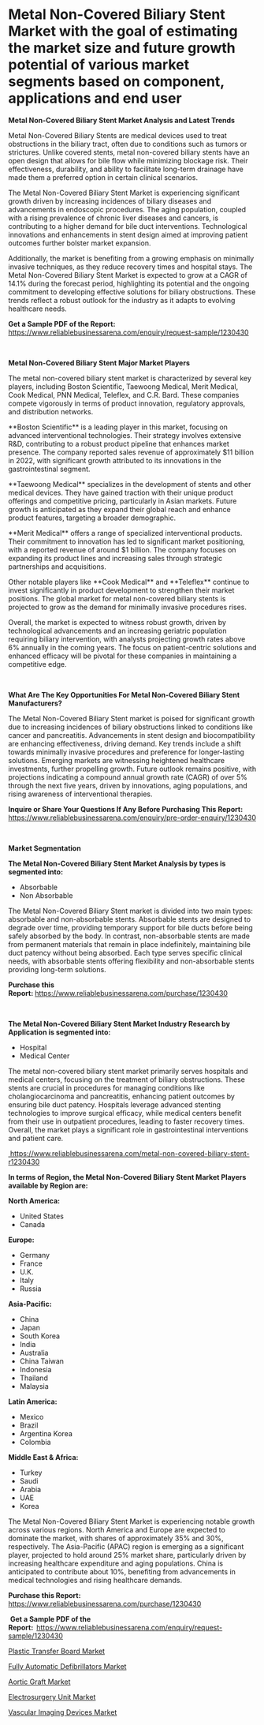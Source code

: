 <p><h1>Metal Non-Covered Biliary Stent Market with the goal of estimating the market size and future growth potential of various market segments based on component, applications and end user</h1></p><p><strong>Metal Non-Covered Biliary Stent Market Analysis and Latest Trends</strong></p>
<p><p>Metal Non-Covered Biliary Stents are medical devices used to treat obstructions in the biliary tract, often due to conditions such as tumors or strictures. Unlike covered stents, metal non-covered biliary stents have an open design that allows for bile flow while minimizing blockage risk. Their effectiveness, durability, and ability to facilitate long-term drainage have made them a preferred option in certain clinical scenarios.</p><p>The Metal Non-Covered Biliary Stent Market is experiencing significant growth driven by increasing incidences of biliary diseases and advancements in endoscopic procedures. The aging population, coupled with a rising prevalence of chronic liver diseases and cancers, is contributing to a higher demand for bile duct interventions. Technological innovations and enhancements in stent design aimed at improving patient outcomes further bolster market expansion.</p><p>Additionally, the market is benefiting from a growing emphasis on minimally invasive techniques, as they reduce recovery times and hospital stays. The Metal Non-Covered Biliary Stent Market is expected to grow at a CAGR of 14.1% during the forecast period, highlighting its potential and the ongoing commitment to developing effective solutions for biliary obstructions. These trends reflect a robust outlook for the industry as it adapts to evolving healthcare needs.</p></p>
<p><strong>Get a Sample PDF of the Report:&nbsp;</strong> <a href="https://www.reliablebusinessarena.com/enquiry/request-sample/1230430?utm_campaign=2112&utm_medium=2&utm_source=Github&utm_content=ia&utm_term=03032025&utm_id=metal-non-covered-biliary-stent">https://www.reliablebusinessarena.com/enquiry/request-sample/1230430</a></p>
<p>&nbsp;</p>
<p><strong>Metal Non-Covered Biliary Stent Major Market Players</strong></p>
<p><p>The metal non-covered biliary stent market is characterized by several key players, including Boston Scientific, Taewoong Medical, Merit Medical, Cook Medical, PNN Medical, Teleflex, and C.R. Bard. These companies compete vigorously in terms of product innovation, regulatory approvals, and distribution networks.</p><p>**Boston Scientific** is a leading player in this market, focusing on advanced interventional technologies. Their strategy involves extensive R&D, contributing to a robust product pipeline that enhances market presence. The company reported sales revenue of approximately $11 billion in 2022, with significant growth attributed to its innovations in the gastrointestinal segment.</p><p>**Taewoong Medical** specializes in the development of stents and other medical devices. They have gained traction with their unique product offerings and competitive pricing, particularly in Asian markets. Future growth is anticipated as they expand their global reach and enhance product features, targeting a broader demographic.</p><p>**Merit Medical** offers a range of specialized interventional products. Their commitment to innovation has led to significant market positioning, with a reported revenue of around $1 billion. The company focuses on expanding its product lines and increasing sales through strategic partnerships and acquisitions.</p><p>Other notable players like **Cook Medical** and **Teleflex** continue to invest significantly in product development to strengthen their market positions. The global market for metal non-covered biliary stents is projected to grow as the demand for minimally invasive procedures rises.</p><p>Overall, the market is expected to witness robust growth, driven by technological advancements and an increasing geriatric population requiring biliary intervention, with analysts projecting growth rates above 6% annually in the coming years. The focus on patient-centric solutions and enhanced efficacy will be pivotal for these companies in maintaining a competitive edge.</p></p>
<p>&nbsp;</p>
<p><strong>What Are The Key Opportunities For Metal Non-Covered Biliary Stent Manufacturers?</strong></p>
<p><p>The Metal Non-Covered Biliary Stent market is poised for significant growth due to increasing incidences of biliary obstructions linked to conditions like cancer and pancreatitis. Advancements in stent design and biocompatibility are enhancing effectiveness, driving demand. Key trends include a shift towards minimally invasive procedures and preference for longer-lasting solutions. Emerging markets are witnessing heightened healthcare investments, further propelling growth. Future outlook remains positive, with projections indicating a compound annual growth rate (CAGR) of over 5% through the next five years, driven by innovations, aging populations, and rising awareness of interventional therapies.</p></p>
<p><strong>Inquire or Share Your Questions If Any Before Purchasing This Report:</strong> <a href="https://www.reliablebusinessarena.com/enquiry/pre-order-enquiry/1230430?utm_campaign=2112&utm_medium=2&utm_source=Github&utm_content=ia&utm_term=03032025&utm_id=metal-non-covered-biliary-stent">https://www.reliablebusinessarena.com/enquiry/pre-order-enquiry/1230430</a></p>
<p>&nbsp;</p>
<p><strong>Market Segmentation</strong></p>
<p><strong>The Metal Non-Covered Biliary Stent Market Analysis by types is segmented into:</strong></p>
<p><ul><li>Absorbable</li><li>Non Absorbable</li></ul></p>
<p><p>The Metal Non-Covered Biliary Stent market is divided into two main types: absorbable and non-absorbable stents. Absorbable stents are designed to degrade over time, providing temporary support for bile ducts before being safely absorbed by the body. In contrast, non-absorbable stents are made from permanent materials that remain in place indefinitely, maintaining bile duct patency without being absorbed. Each type serves specific clinical needs, with absorbable stents offering flexibility and non-absorbable stents providing long-term solutions.</p></p>
<p><strong>Purchase this Report:&nbsp;</strong><a href="https://www.reliablebusinessarena.com/purchase/1230430?utm_campaign=2112&utm_medium=2&utm_source=Github&utm_content=ia&utm_term=03032025&utm_id=metal-non-covered-biliary-stent">https://www.reliablebusinessarena.com/purchase/1230430</a></p>
<p>&nbsp;</p>
<p><strong>The Metal Non-Covered Biliary Stent Market Industry Research by Application is segmented into:</strong></p>
<p><ul><li>Hospital</li><li>Medical Center</li></ul></p>
<p><p>The metal non-covered biliary stent market primarily serves hospitals and medical centers, focusing on the treatment of biliary obstructions. These stents are crucial in procedures for managing conditions like cholangiocarcinoma and pancreatitis, enhancing patient outcomes by ensuring bile duct patency. Hospitals leverage advanced stenting technologies to improve surgical efficacy, while medical centers benefit from their use in outpatient procedures, leading to faster recovery times. Overall, the market plays a significant role in gastrointestinal interventions and patient care.</p></p>
<p><a href="https://www.reliablebusinessarena.com/metal-non-covered-biliary-stent-r1230430?utm_campaign=2112&utm_medium=2&utm_source=Github&utm_content=ia&utm_term=03032025&utm_id=metal-non-covered-biliary-stent">&nbsp;https://www.reliablebusinessarena.com/metal-non-covered-biliary-stent-r1230430</a></p>
<p><strong>In terms of Region, the Metal Non-Covered Biliary Stent Market Players available by Region are:</strong></p>
<p>
    <p> <strong> North America: </strong>
        <ul>
            <li>United States</li>
            <li>Canada</li>
        </ul>
        </p> 
    <p> <strong> Europe: </strong>
        <ul>
            <li>Germany</li>
            <li>France</li>
            <li>U.K.</li>
            <li>Italy</li>
            <li>Russia</li>
        </ul>
        </p> 
    <p> <strong> Asia-Pacific: </strong>
        <ul>
            <li>China</li>
            <li>Japan</li>
            <li>South Korea</li>
            <li>India</li>
            <li>Australia</li>
            <li>China Taiwan</li>
            <li>Indonesia</li>
            <li>Thailand</li>
            <li>Malaysia</li>
        </ul>
        </p> 
    <p> <strong> Latin America: </strong>
        <ul>
            <li>Mexico</li>
            <li>Brazil</li>
            <li>Argentina Korea</li>
            <li>Colombia</li>
        </ul>
        </p> 
    <p> <strong> Middle East & Africa: </strong>
        <ul>
            <li>Turkey</li>
            <li>Saudi</li>
            <li>Arabia</li>
            <li>UAE</li>
            <li>Korea</li>
        </ul>
    </p>
    </p>
<p><p>The Metal Non-Covered Biliary Stent Market is experiencing notable growth across various regions. North America and Europe are expected to dominate the market, with shares of approximately 35% and 30%, respectively. The Asia-Pacific (APAC) region is emerging as a significant player, projected to hold around 25% market share, particularly driven by increasing healthcare expenditure and aging populations. China is anticipated to contribute about 10%, benefiting from advancements in medical technologies and rising healthcare demands.</p></p>
<p><strong>Purchase this Report: </strong><a href="https://www.reliablebusinessarena.com/purchase/1230430?utm_campaign=2112&utm_medium=2&utm_source=Github&utm_content=ia&utm_term=03032025&utm_id=metal-non-covered-biliary-stent">https://www.reliablebusinessarena.com/purchase/1230430</a></p>
<p>&nbsp;<strong>Get a Sample PDF of the Report:&nbsp;&nbsp;</strong><a href="https://www.reliablebusinessarena.com/enquiry/request-sample/1230430?utm_campaign=2112&utm_medium=2&utm_source=Github&utm_content=ia&utm_term=03032025&utm_id=metal-non-covered-biliary-stent">https://www.reliablebusinessarena.com/enquiry/request-sample/1230430</a></p>
<p><strong></strong></p>
<p><p><a href="https://github.com/lashaunm5st/Market-Research-Report-List-1/blob/main/plastic-transfer-board-market.md?utm_campaign=2112&utm_medium=2&utm_source=Github&utm_content=ia&utm_term=03032025&utm_id=metal-non-covered-biliary-stent">Plastic Transfer Board Market</a></p><p><a href="https://github.com/antonioc6hal/Market-Research-Report-List-1/blob/main/fully-automatic-defibrillators-market.md?utm_campaign=2112&utm_medium=2&utm_source=Github&utm_content=ia&utm_term=03032025&utm_id=metal-non-covered-biliary-stent">Fully Automatic Defibrillators Market</a></p><p><a href="https://github.com/kimberjam0i/Market-Research-Report-List-1/blob/main/aortic-graft-market.md?utm_campaign=2112&utm_medium=2&utm_source=Github&utm_content=ia&utm_term=03032025&utm_id=metal-non-covered-biliary-stent">Aortic Graft Market</a></p><p><a href="https://github.com/ElviraLeka1962/Market-Research-Report-List-1/blob/main/electrosurgery-unit-market.md?utm_campaign=2112&utm_medium=2&utm_source=Github&utm_content=ia&utm_term=03032025&utm_id=metal-non-covered-biliary-stent">Electrosurgery Unit Market</a></p><p><a href="https://github.com/osbornrdaflalo/Market-Research-Report-List-1/blob/main/vascular-imaging-devices-market.md?utm_campaign=2112&utm_medium=2&utm_source=Github&utm_content=ia&utm_term=03032025&utm_id=metal-non-covered-biliary-stent">Vascular Imaging Devices Market</a></p></p>